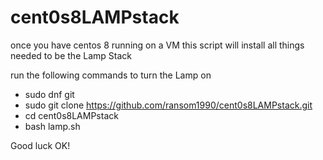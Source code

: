 # cent0s8LAMPstack

once you have centos 8 running on a VM
this script will install all things needed to be
the
Lamp Stack

run the following commands to turn the Lamp on
- sudo dnf git
- sudo git clone https://github.com/ransom1990/cent0s8LAMPstack.git
- cd cent0s8LAMPstack
- bash lamp.sh

Good luck
OK!
